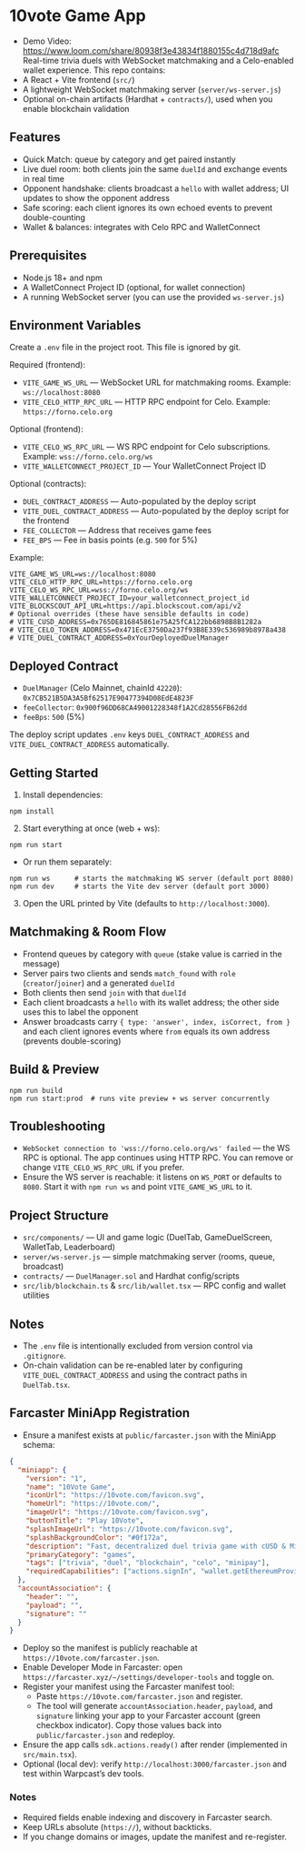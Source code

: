 
# 10vote Game App
 - Demo Video: https://www.loom.com/share/80938f3e43834f1880155c4d718d9afc
Real-time trivia duels with WebSocket matchmaking and a Celo-enabled wallet experience. This repo contains:
- A React + Vite frontend (`src/`)
- A lightweight WebSocket matchmaking server (`server/ws-server.js`)
- Optional on-chain artifacts (Hardhat + `contracts/`), used when you enable blockchain validation

## Features
- Quick Match: queue by category and get paired instantly
- Live duel room: both clients join the same `duelId` and exchange events in real time
- Opponent handshake: clients broadcast a `hello` with wallet address; UI updates to show the opponent address
- Safe scoring: each client ignores its own echoed events to prevent double-counting
- Wallet & balances: integrates with Celo RPC and WalletConnect

## Prerequisites
- Node.js 18+ and npm
- A WalletConnect Project ID (optional, for wallet connection)
- A running WebSocket server (you can use the provided `ws-server.js`)

## Environment Variables
Create a `.env` file in the project root. This file is ignored by git.

Required (frontend):
- `VITE_GAME_WS_URL` — WebSocket URL for matchmaking rooms. Example: `ws://localhost:8080`
- `VITE_CELO_HTTP_RPC_URL` — HTTP RPC endpoint for Celo. Example: `https://forno.celo.org`

Optional (frontend):
- `VITE_CELO_WS_RPC_URL` — WS RPC endpoint for Celo subscriptions. Example: `wss://forno.celo.org/ws`
- `VITE_WALLETCONNECT_PROJECT_ID` — Your WalletConnect Project ID

Optional (contracts):
- `DUEL_CONTRACT_ADDRESS` — Auto-populated by the deploy script
- `VITE_DUEL_CONTRACT_ADDRESS` — Auto-populated by the deploy script for the frontend
- `FEE_COLLECTOR` — Address that receives game fees
- `FEE_BPS` — Fee in basis points (e.g. `500` for 5%)

Example:
```
VITE_GAME_WS_URL=ws://localhost:8080
VITE_CELO_HTTP_RPC_URL=https://forno.celo.org
VITE_CELO_WS_RPC_URL=wss://forno.celo.org/ws
VITE_WALLETCONNECT_PROJECT_ID=your_walletconnect_project_id
VITE_BLOCKSCOUT_API_URL=https://api.blockscout.com/api/v2
# Optional overrides (these have sensible defaults in code)
# VITE_CUSD_ADDRESS=0x765DE816845861e75A25fCA122bb6898B8B1282a
# VITE_CELO_TOKEN_ADDRESS=0x471EcE3750Da237f93B8E339c536989b8978a438
# VITE_DUEL_CONTRACT_ADDRESS=0xYourDeployedDuelManager
```

## Deployed Contract
- `DuelManager` (Celo Mainnet, chainId `42220`): `0x7CB521B5DA3A5Bf62517E90477394D08EdE4823F`
- `feeCollector`: `0x900f96DD68CA49001228348f1A2Cd28556FB62dd`
- `feeBps`: `500` (5%)

The deploy script updates `.env` keys `DUEL_CONTRACT_ADDRESS` and `VITE_DUEL_CONTRACT_ADDRESS` automatically.

## Getting Started
1. Install dependencies:
```
npm install
```
2. Start everything at once (web + ws):
```
npm run start
```
   - Or run them separately:
```
npm run ws      # starts the matchmaking WS server (default port 8080)
npm run dev     # starts the Vite dev server (default port 3000)
```
3. Open the URL printed by Vite (defaults to `http://localhost:3000`).

## Matchmaking & Room Flow
- Frontend queues by category with `queue` (stake value is carried in the message)
- Server pairs two clients and sends `match_found` with `role` (`creator`/`joiner`) and a generated `duelId`
- Both clients then send `join` with that `duelId`
- Each client broadcasts a `hello` with its wallet address; the other side uses this to label the opponent
- Answer broadcasts carry `{ type: 'answer', index, isCorrect, from }` and each client ignores events where `from` equals its own address (prevents double-scoring)

## Build & Preview
```
npm run build
npm run start:prod  # runs vite preview + ws server concurrently
```

## Troubleshooting
- `WebSocket connection to 'wss://forno.celo.org/ws' failed` — the WS RPC is optional. The app continues using HTTP RPC. You can remove or change `VITE_CELO_WS_RPC_URL` if you prefer.
- Ensure the WS server is reachable: it listens on `WS_PORT` or defaults to `8080`. Start it with `npm run ws` and point `VITE_GAME_WS_URL` to it.

## Project Structure
- `src/components/` — UI and game logic (DuelTab, GameDuelScreen, WalletTab, Leaderboard)
- `server/ws-server.js` — simple matchmaking server (rooms, queue, broadcast)
- `contracts/` — `DuelManager.sol` and Hardhat config/scripts
- `src/lib/blockchain.ts` & `src/lib/wallet.tsx` — RPC config and wallet utilities

## Notes
- The `.env` file is intentionally excluded from version control via `.gitignore`.
- On-chain validation can be re-enabled later by configuring `VITE_DUEL_CONTRACT_ADDRESS` and using the contract paths in `DuelTab.tsx`.
  
## Farcaster MiniApp Registration

- Ensure a manifest exists at `public/farcaster.json` with the MiniApp schema:

```json
{
  "miniapp": {
    "version": "1",
    "name": "10Vote Game",
    "iconUrl": "https://10vote.com/favicon.svg",
    "homeUrl": "https://10vote.com/",
    "imageUrl": "https://10vote.com/favicon.svg",
    "buttonTitle": "Play 10Vote",
    "splashImageUrl": "https://10vote.com/favicon.svg",
    "splashBackgroundColor": "#0f172a",
    "description": "Fast, decentralized duel trivia game with cUSD & MiniPay support.",
    "primaryCategory": "games",
    "tags": ["trivia", "duel", "blockchain", "celo", "minipay"],
    "requiredCapabilities": ["actions.signIn", "wallet.getEthereumProvider"]
  },
  "accountAssociation": {
    "header": "",
    "payload": "",
    "signature": ""
  }
}
```

- Deploy so the manifest is publicly reachable at `https://10vote.com/farcaster.json`.
- Enable Developer Mode in Farcaster: open `https://farcaster.xyz/~/settings/developer-tools` and toggle on.
- Register your manifest using the Farcaster manifest tool:
  - Paste `https://10vote.com/farcaster.json` and register.
  - The tool will generate `accountAssociation.header`, `payload`, and `signature` linking your app to your Farcaster account (green checkbox indicator). Copy those values back into `public/farcaster.json` and redeploy.
- Ensure the app calls `sdk.actions.ready()` after render (implemented in `src/main.tsx`).
- Optional (local dev): verify `http://localhost:3000/farcaster.json` and test within Warpcast’s dev tools.

### Notes
- Required fields enable indexing and discovery in Farcaster search.
- Keep URLs absolute (`https://`), without backticks.
- If you change domains or images, update the manifest and re-register.
  